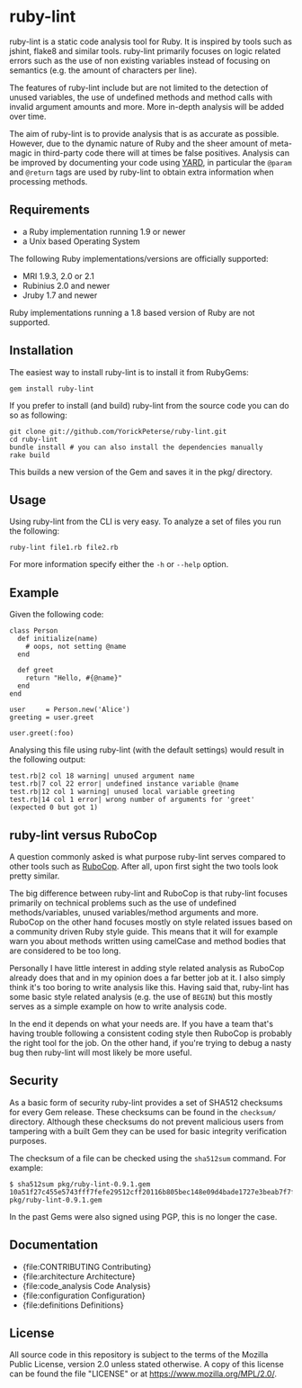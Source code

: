 # ruby-lint

ruby-lint is a static code analysis tool for Ruby. It is inspired by tools such
as jshint, flake8 and similar tools. ruby-lint primarily focuses on logic
related errors such as the use of non existing variables instead of focusing on
semantics (e.g. the amount of characters per line).

The features of ruby-lint include but are not limited to the detection of
unused variables, the use of undefined methods and method calls with invalid
argument amounts and more. More in-depth analysis will be added over time.

The aim of ruby-lint is to provide analysis that is as accurate as possible.
However, due to the dynamic nature of Ruby and the sheer amount of meta-magic
in third-party code there will at times be false positives. Analysis can be
improved by documenting your code using [YARD][yard], in particular the
`@param` and `@return` tags are used by ruby-lint to obtain extra information
when processing methods.

## Requirements

* a Ruby implementation running 1.9 or newer
* a Unix based Operating System

The following Ruby implementations/versions are officially supported:

* MRI 1.9.3, 2.0 or 2.1
* Rubinius 2.0 and newer
* Jruby 1.7 and newer

Ruby implementations running a 1.8 based version of Ruby are not supported.

## Installation

The easiest way to install ruby-lint is to install it from RubyGems:

    gem install ruby-lint

If you prefer to install (and build) ruby-lint from the source code you can do
so as following:

    git clone git://github.com/YorickPeterse/ruby-lint.git
    cd ruby-lint
    bundle install # you can also install the dependencies manually
    rake build

This builds a new version of the Gem and saves it in the pkg/ directory.

## Usage

Using ruby-lint from the CLI is very easy. To analyze a set of files
you run the following:

    ruby-lint file1.rb file2.rb

For more information specify either the `-h` or `--help` option.

## Example

Given the following code:

    class Person
      def initialize(name)
        # oops, not setting @name
      end

      def greet
        return "Hello, #{@name}"
      end
    end

    user     = Person.new('Alice')
    greeting = user.greet

    user.greet(:foo)

Analysing this file using ruby-lint (with the default settings) would result in
the following output:

    test.rb|2 col 18 warning| unused argument name
    test.rb|7 col 22 error| undefined instance variable @name
    test.rb|12 col 1 warning| unused local variable greeting
    test.rb|14 col 1 error| wrong number of arguments for 'greet' (expected 0 but got 1)

## ruby-lint versus RuboCop

A question commonly asked is what purpose ruby-lint serves compared to other
tools such as [RuboCop][rubocop]. After all, upon first sight the two tools
look pretty similar.

The big difference between ruby-lint and RuboCop is that ruby-lint focuses
primarily on technical problems such as the use of undefined methods/variables,
unused variables/method arguments and more. RuboCop on the other hand focuses
mostly on style related issues based on a community driven Ruby style guide.
This means that it will for example warn you about methods written using
camelCase and method bodies that are considered to be too long.

Personally I have little interest in adding style related analysis as RuboCop
already does that and in my opinion does a far better job at it. I also simply
think it's too boring to write analysis like this. Having said that, ruby-lint
has some basic style related analysis (e.g. the use of `BEGIN`) but this mostly
serves as a simple example on how to write analysis code.

In the end it depends on what your needs are. If you have a team that's having
trouble following a consistent coding style then RuboCop is probably the right
tool for the job. On the other hand, if you're trying to debug a nasty bug then
ruby-lint will most likely be more useful.

## Security

As a basic form of security ruby-lint provides a set of SHA512 checksums for
every Gem release. These checksums can be found in the `checksum/` directory.
Although these checksums do not prevent malicious users from tampering with a
built Gem they can be used for basic integrity verification purposes.

The checksum of a file can be checked using the `sha512sum` command. For
example:

    $ sha512sum pkg/ruby-lint-0.9.1.gem
    10a51f27c455e5743fff7fefe29512cff20116b805bec148e09d4bade1727e3beab7f7f9ee97b020d290773edcb7bd1685858ccad0bbd1a35cc0282c00c760c6  pkg/ruby-lint-0.9.1.gem

In the past Gems were also signed using PGP, this is no longer the case.

## Documentation

* {file:CONTRIBUTING Contributing}
* {file:architecture Architecture}
* {file:code\_analysis Code Analysis}
* {file:configuration Configuration}
* {file:definitions Definitions}

## License

All source code in this repository is subject to the terms of the Mozilla Public
License, version 2.0 unless stated otherwise. A copy of this license can be
found the file "LICENSE" or at <https://www.mozilla.org/MPL/2.0/>.

[rubocop]: https://github.com/bbatsov/rubocop
[yard]: http://yardoc.org/

